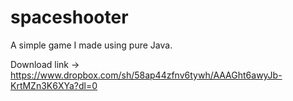 # spaceshooter

A simple game I made using pure Java. 


Download link -> https://www.dropbox.com/sh/58ap44zfnv6tywh/AAAGht6awyJb-KrtMZn3K6XYa?dl=0
